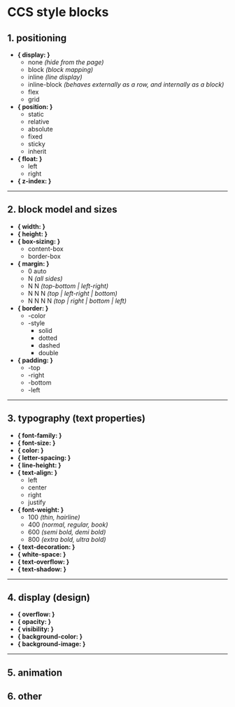 # CCS style blocks

## 1. positioning

* **{ display: }**
    * none _(hide from the page)_
    * block _(block mapping)_
    * inline _(line display)_
    * inline-block  _(behaves externally as a row, and internally as a block)_
    * flex
    * grid
* **{ position: }**
    * static
    * relative
    * absolute
    * fixed
    * sticky
    * inherit
* **{ float: }**
    * left
    * right
* **{ z-index: }**

___

## 2. block model and sizes

* **{ width: }**
* **{ height: }**
* **{ box-sizing: }**
    * content-box
    * border-box
* **{ margin: }**
    * 0 auto
    * N _(all sides)_
    * N N _(top-bottom | left-right)_
    * N N N _(top | left-right | bottom)_
    * N N N N _(top | right | bottom | left)_
* **{ border: }**
    * -color
    * -style
        + solid
        + dotted
        + dashed
        + double
* **{ padding: }**
    * -top
    * -right
    * -bottom
    * -left

___

## 3. typography (text properties)

* **{ font-family: }**
* **{ font-size: }**
* **{ color: }**
* **{ letter-spacing: }**
* **{ line-height: }**
* **{ text-align: }**
    * left
    * center
    * right
    * justify
* **{ font-weight: }**
    * 100 _(thin, hairline)_
    * 400 _(normal, regular, book)_
    * 600 _(semi bold, demi bold)_
    * 800 _(extra bold, ultra bold)_
* **{ text-decoration: }**
* **{ white-space: }**
* **{ text-overflow: }**
* **{ text-shadow: }**

___

## 4. display (design)

* **{ overflow: }**
* **{ opacity: }**
* **{ visibility: }**
* **{ background-color: }**
* **{ background-image: }**


___

## 5. animation





## 6. other





